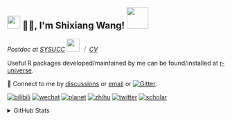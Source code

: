 
<h2><img src="https://emojis.slackmojis.com/emojis/images/1531849430/4246/blob-sunglasses.gif?1531849430" width="30"/> 🙏🏻, I'm Shixiang Wang! <img src="https://media.giphy.com/media/12oufCB0MyZ1Go/giphy.gif" width="50"></h2>

<p><em>Postdoc at <a href="https://sysucc.org.cn/">SYSUCC</a> <img src="https://media.giphy.com/media/WUlplcMpOCEmTGBtBW/giphy.gif" width="30">  ｜ <a href="https://shixiangwang.github.io/cv-shixiang/">CV</a>
</em></p>

Useful R packages developed/maintained by me can be found/installed at [r-universe](https://shixiangwang.r-universe.dev/).

💬 Connect to me by
[discussions](https://github.com/ShixiangWang/self-study/discussions) or [email](mailto:w_shixiang@163.com) or [![Gitter](https://badges.gitter.im/ShixiangWang/community.svg)](https://gitter.im/ShixiangWang/community?utm_source=badge&utm_medium=badge&utm_campaign=pr-badge). 

[![bilibili](https://img.shields.io/badge/王诗翔-B站-yellow)](https://space.bilibili.com/11553374) [![wechat](https://img.shields.io/badge/王诗翔-微信公众号-important)](https://shixiangwang.github.io/home/logo/qrcode.jpg) [![planet](https://img.shields.io/badge/王诗翔-知识星球-blueviolet)](https://t.zsxq.com/rBqbIei)  [![zhihu](https://img.shields.io/badge/王诗翔-知乎-blue)](https://www.zhihu.com/people/shixiangwang) [![twitter](https://img.shields.io/badge/WangShxiang-twitter-ff69b4)](https://twitter.com/WangShxiang) [![scholar](https://img.shields.io/badge/ShixiangWang-Scholar-00ffff)](https://scholar.google.com/citations?user=FvNp0NkAAAAJ) 

<details>
 
<summary>GitHub Stats</summary>


<!--START_SECTION:waka-->
**🐱 My GitHub Data** 

> 🏆 141 Contributions in the Year 2023
 > 
> 📦 4.1 MB Used in GitHub's Storage 
 > 
> 🚫 Not Opted to Hire
 > 
> 📜 83 Public Repositories 
 > 
> 🔑 22 Private Repositories  
 > 
**I'm an Early 🐤** 

```text
🌞 Morning    362 commits    ████░░░░░░░░░░░░░░░░░░░░░   15.99% 
🌆 Daytime    875 commits    █████████░░░░░░░░░░░░░░░░   38.65% 
🌃 Evening    820 commits    █████████░░░░░░░░░░░░░░░░   36.22% 
🌙 Night      207 commits    ██░░░░░░░░░░░░░░░░░░░░░░░   9.14%

```
📅 **I'm Most Productive on Tuesday** 

```text
Monday       333 commits    ███░░░░░░░░░░░░░░░░░░░░░░   14.71% 
Tuesday      430 commits    ████░░░░░░░░░░░░░░░░░░░░░   18.99% 
Wednesday    360 commits    ████░░░░░░░░░░░░░░░░░░░░░   15.9% 
Thursday     369 commits    ████░░░░░░░░░░░░░░░░░░░░░   16.3% 
Friday       362 commits    ████░░░░░░░░░░░░░░░░░░░░░   15.99% 
Saturday     179 commits    ██░░░░░░░░░░░░░░░░░░░░░░░   7.91% 
Sunday       231 commits    ██░░░░░░░░░░░░░░░░░░░░░░░   10.2%

```


**I Mostly Code in R** 

```text
R                        53 repos            ██████████████░░░░░░░░░░░   58.89% 
HTML                     13 repos            ███░░░░░░░░░░░░░░░░░░░░░░   14.44% 
Go                       5 repos             █░░░░░░░░░░░░░░░░░░░░░░░░   5.56% 
JavaScript               5 repos             █░░░░░░░░░░░░░░░░░░░░░░░░   5.56% 
Python                   4 repos             █░░░░░░░░░░░░░░░░░░░░░░░░   4.44%

```



 Last Updated on 04/02/2023 18:35:57 UTC
<!--END_SECTION:waka-->

> These Readme stats are generated using github action [awesome-readme-stats](https://github.com/anmol098/waka-readme-stats)

-----

**NOTE: Top languages does not indicate my skill level or anything like that. It is just a metric of which languages have been hosted by me on GitHub based on the usage across repositories.**

</details>
